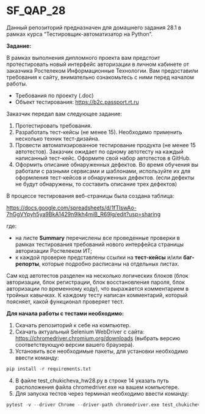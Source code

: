 # SF_QAP_28

Данный репозиторий предназначен для домашнего задания 28.1 в рамках курса “Тестировщик-автоматизатор на Python”.


**Задание:**

В рамках выполнения дипломного проекта вам предстоит протестировать новый интерфейс авторизации в личном кабинете от заказчика Ростелеком Информационные Технологии. Вам предоставили требования к сайту, внимательно ознакомьтесь с ними перед началом работы. 
- Требования по проекту (.doc)
- Объект тестирования: https://b2c.passport.rt.ru

Заказчик передал вам следующее задание:
1. Протестировать требования.
2. Разработать тест-кейсы (не менее 15). Необходимо применить несколько техник тест-дизайна.
3. Провести автоматизированное тестирование продукта (не менее 15 автотестов). Заказчик ожидает по одному автотесту на каждый написанный тест-кейс. Оформите свой набор автотестов в GitHub.
4. Оформить описание обнаруженных дефектов. Во время обучения вы работали с разными сервисами и шаблонами, используйте их для оформления тест-кейсов и обнаруженных дефектов. (если дефекты не будут обнаружены, то составить описание трех дефектов)


В процессе тестирования веб-страницы была создана таблица:

https://docs.google.com/spreadsheets/d/1fTlswAo-7hGgVYpyh5ya9BkA1429n9lkh4miB_R69lg/edit?usp=sharing

где:
- на листе **Summary** перечислены все проведенные проверки в рамках тестирования требований нового интерфейса страницы авторизации Ростелеком ИТ;
- к каждой проверке представлены ссылки на **тест-кейсы** и/или **баг-репорты**, которые подробно расписаны на отдельных листах.


Сам код автотестов разделен на несколько логических блоков (блок авторизации, блок регистрации, блок восстановления пароля, блок авторизации по временному коду), что выражается комментарием в тройных кавычках. К каждому тесту написан комментарий, который поясняет, какой функционал проверяет тест.

**Для начала работы с тестами необходимо:**

1. Скачать репозиторий к себе на компьютер.
2. Скачать актуальный Selenium WebDriver с сайта: https://chromedriver.chromium.org/downloads (выбрать версию соответствующую версии вашего браузера).
3. Установить все необходимые пакеты, для установки необходимо ввести команду:
``` Python 
pip install -r requirements.txt
```
4. В файле test_chukicheva_hw28.py в строке 14 указать путь расположения файла chromedriver.exe на вашем компьютере.
5. Для запуска тестов через терминал необходимо ввести команду:
``` Python 
pytest -v --driver Chrome --driver-path chromedriver.exe test_chukicheva_hw28.py
```

